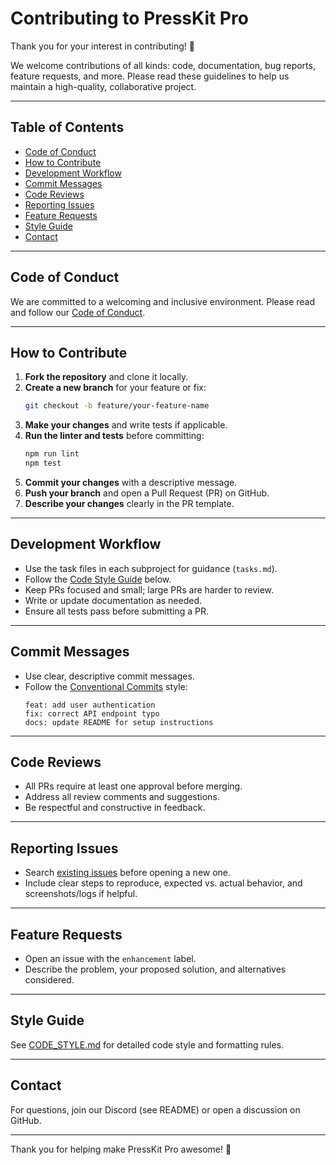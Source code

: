 # Contributing to PressKit Pro

Thank you for your interest in contributing! 🎉

We welcome contributions of all kinds: code, documentation, bug reports, feature requests, and more. Please read these guidelines to help us maintain a high-quality, collaborative project.

---

## Table of Contents

- [Code of Conduct](#code-of-conduct)
- [How to Contribute](#how-to-contribute)
- [Development Workflow](#development-workflow)
- [Commit Messages](#commit-messages)
- [Code Reviews](#code-reviews)
- [Reporting Issues](#reporting-issues)
- [Feature Requests](#feature-requests)
- [Style Guide](#style-guide)
- [Contact](#contact)

---

## Code of Conduct

We are committed to a welcoming and inclusive environment. Please read and follow our [Code of Conduct](CODE_OF_CONDUCT.md).

---

## How to Contribute

1. **Fork the repository** and clone it locally.
2. **Create a new branch** for your feature or fix:
   ```bash
   git checkout -b feature/your-feature-name
   ```
3. **Make your changes** and write tests if applicable.
4. **Run the linter and tests** before committing:
   ```bash
   npm run lint
   npm test
   ```
5. **Commit your changes** with a descriptive message.
6. **Push your branch** and open a Pull Request (PR) on GitHub.
7. **Describe your changes** clearly in the PR template.

---

## Development Workflow

- Use the task files in each subproject for guidance (`tasks.md`).
- Follow the [Code Style Guide](#style-guide) below.
- Keep PRs focused and small; large PRs are harder to review.
- Write or update documentation as needed.
- Ensure all tests pass before submitting a PR.

---

## Commit Messages

- Use clear, descriptive commit messages.
- Follow the [Conventional Commits](https://www.conventionalcommits.org/) style:
  ```
  feat: add user authentication
  fix: correct API endpoint typo
  docs: update README for setup instructions
  ```

---

## Code Reviews

- All PRs require at least one approval before merging.
- Address all review comments and suggestions.
- Be respectful and constructive in feedback.

---

## Reporting Issues

- Search [existing issues](https://github.com/iDorgham/presskit-pro/issues) before opening a new one.
- Include clear steps to reproduce, expected vs. actual behavior, and screenshots/logs if helpful.

---

## Feature Requests

- Open an issue with the `enhancement` label.
- Describe the problem, your proposed solution, and alternatives considered.

---

## Style Guide

See [CODE_STYLE.md](CODE_STYLE.md) for detailed code style and formatting rules.

---

## Contact

For questions, join our Discord (see README) or open a discussion on GitHub.

---

Thank you for helping make PressKit Pro awesome! 🚀